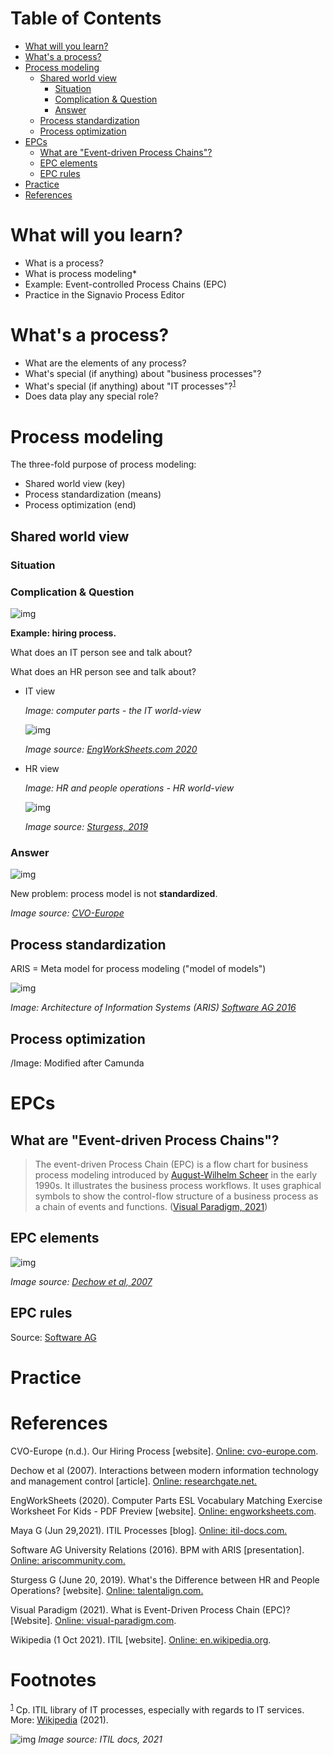 
# Table of Contents

-   [What will you learn?](#org29d76e1)
-   [What's a process?](#orgd73bcf7)
-   [Process modeling](#orgfc10927)
    -   [Shared world view](#org826a1d9)
        -   [Situation](#org0ed0d66)
        -   [Complication & Question](#org28b64b3)
        -   [Answer](#org321bd78)
    -   [Process standardization](#org8c93143)
    -   [Process optimization](#org55cea87)
-   [EPCs](#orgdaca017)
    -   [What are "Event-driven Process Chains"?](#orgc6cb6c3)
    -   [EPC elements](#org9962809)
    -   [EPC rules](#org8a88e78)
-   [Practice](#org76cfeeb)
-   [References](#orgdedb264)



<a id="org29d76e1"></a>

# What will you learn?

-   What is a process?
-   What is process modeling\*
-   Example: Event-controlled Process Chains (EPC)
-   Practice in the Signavio Process Editor


<a id="orgd73bcf7"></a>

# What's a process?

-   What are the elements of any process?
-   What's special (if anything) about "business processes"?
-   What's special (if anything) about "IT processes"?<sup><a id="fnr.1" class="footref" href="#fn.1">1</a></sup>
-   Does data play any special role?


<a id="orgfc10927"></a>

# Process modeling

The three-fold purpose of process modeling:

-   Shared world view (key)
-   Process standardization (means)
-   Process optimization (end)


<a id="org826a1d9"></a>

## Shared world view


<a id="org0ed0d66"></a>

### Situation


<a id="org28b64b3"></a>

### Complication & Question

![img](./img/hr_vs_it.jpg)

**Example: hiring process.**

What does an IT person see and talk about?

What does an HR person see and talk about?

-   IT view

    *Image: computer parts - the IT world-view*
    
    ![img](./img/computer.gif)
    
    *Image source: [EngWorkSheets.com 2020](#orgb99de7b)*

-   HR view

    *Image: HR and people operations - HR world-view*
    
    ![img](./img/hr.png)
    
    *Image source: [Sturgess, 2019](#orgda5a11a)*


<a id="org321bd78"></a>

### Answer

![img](./img/hiring.jpg)

New problem: process model is not **standardized**.

*Image source: [CVO-Europe](#orgffe8693)*


<a id="org8c93143"></a>

## Process standardization

ARIS = Meta model for process modeling ("model of models")

![img](./img/aris.png)

*Image: Architecture of Information Systems (ARIS) [Software AG
2016](#orgf8d58a3)*


<a id="org55cea87"></a>

## Process optimization

/Image: Modified after Camunda


<a id="orgdaca017"></a>

# EPCs


<a id="orgc6cb6c3"></a>

## What are "Event-driven Process Chains"?

> The event-driven Process Chain (EPC) is a flow chart for business
> process modeling introduced by [August-Wilhelm Scheer](https://en.wikipedia.org/wiki/August-Wilhelm_Scheer) in the early
> 1990s. It illustrates the business process workflows. It uses
> graphical symbols to show the control-flow structure of a business
> process as a chain of events and functions. ([Visual Paradigm, 2021](#org28aa572))


<a id="org9962809"></a>

## EPC elements

![img](./img/epc.png)

*Image source: [Dechow et al, 2007](#org5f23c58)*


<a id="org8a88e78"></a>

## EPC rules

Source: [Software AG](#orgf8d58a3)


<a id="org76cfeeb"></a>

# Practice


<a id="orgdedb264"></a>

# References

<a id="orgffe8693"></a> CVO-Europe (n.d.). Our Hiring Process [website]. [Online:
cvo-europe.com](https://www.cvo-europe.com/en/careers/our-hiring-process).

<a id="org5f23c58"></a> Dechow et al (2007). Interactions between modern
information technology and management control [article]. [Online:
researchgate.net.](https://www.researchgate.net/publication/274260317_Interactions_between_modern_information_technology_and_management_control)

<a id="orgb99de7b"></a> EngWorkSheets (2020). Computer Parts ESL Vocabulary Matching
Exercise Worksheet For Kids - PDF Preview [website]. [Online:
engworksheets.com](https://www.engworksheets.com/vocabulary-pdf-preview/Computer-Parts/4/computer-parts-esl-vocabulary-matching-exercise-worksheet-for-kids.html).

<a id="org4b57c7e"></a> Maya G (Jun 29,2021). ITIL Processes [blog]. [Online:
itil-docs.com.](https://www.itil-docs.com/blogs/itil-concepts/itil-processes-functions)

<a id="orgf8d58a3"></a> Software AG University Relations (2016). BPM with ARIS
[presentation]. [Online: ariscommunity.com.](http://cdn.ariscommunity.com/community2/documents/urelation/BPM-ARIS_Part2.pdf)

<a id="orgda5a11a"></a> Sturgess G (June 20, 2019). What's the Difference
between HR and People Operations? [website]. [Online:
talentalign.com.](https://www.talentalign.com/whats-the-difference-between-hr-and-people-operations/)

<a id="org28aa572"></a> Visual Paradigm (2021). What is Event-Driven
Process Chain (EPC)? [Website]. [Online: visual-paradigm.com](https://online.visual-paradigm.com/knowledge/business-design-tools/what-is-epc-diagram/#).

<a id="orgabcb550"></a> Wikipedia (1 Oct 2021). ITIL [website]. [Online:
en.wikipedia.org](https://en.wikipedia.org/wiki/ITIL).


# Footnotes

<sup><a id="fn.1" href="#fnr.1">1</a></sup> Cp. ITIL library of IT processes, especially with regards
to IT services. More: [Wikipedia](#orgabcb550) (2021).

![img](./img/itil.jpg)
*Image source: ITIL docs, 2021*

